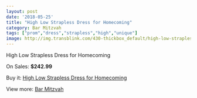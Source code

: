 ```yaml
---
layout: post
date: '2018-05-25'
title: "High Low Strapless Dress for Homecoming"
category: Bar Mitzvah
tags: ["prom","dress","strapless","high","unique"]
image: http://img.transblink.com/430-thickbox_default/high-low-strapless-dress-for-homecoming.jpg
---
```

High Low Strapless Dress for Homecoming

On Sales: **$242.99**
<a href="https://www.transblink.com/en/bar-mitzvah/113-high-low-strapless-dress-for-homecoming.html"><amp-img layout="responsive" width="600" height="600" src="//img.transblink.com/430-thickbox_default/high-low-strapless-dress-for-homecoming.jpg" alt="High Low Strapless Dress for Homecoming 0" /></a>
<a href="https://www.transblink.com/en/bar-mitzvah/113-high-low-strapless-dress-for-homecoming.html"><amp-img layout="responsive" width="600" height="600" src="//img.transblink.com/431-thickbox_default/high-low-strapless-dress-for-homecoming.jpg" alt="High Low Strapless Dress for Homecoming 1" /></a>

Buy it: [High Low Strapless Dress for Homecoming](https://www.transblink.com/en/bar-mitzvah/113-high-low-strapless-dress-for-homecoming.html "High Low Strapless Dress for Homecoming")

View more: [Bar Mitzvah](https://www.transblink.com/en/2-bar-mitzvah "Bar Mitzvah")